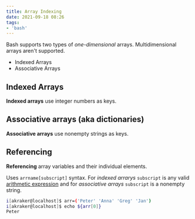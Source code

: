 ```yaml
---
title: Array Indexing
date: 2021-09-18 08:26
tags:
- 'bash'
---
```


Bash supports two types of _one-dimensional_ arrays. Multidimensional arrays
aren't supported.

* Indexed Arrays
* Associative Arrays

## Indexed Arrays

**Indexed arrays** use integer numbers as keys.

## Associative arrays (aka dictionaries)

**Associative arrays** use nonempty strings as keys.

## Referencing

**Referencing** array variables and their individual elements.

Uses `arrname[subscript]` syntax. For _indexed arrarys_ `subscript` is any valid 
[arithmetic expression](20210918075345-arithmetic-evaluation.md) and for
_associative arrays_ `subscript` is a nonempty string.

```bash
i[akraker@localhost]$ arr=('Peter' 'Anna' 'Greg' 'Jan')
i[akraker@localhost]$ echo ${arr[0]}
Peter
```
